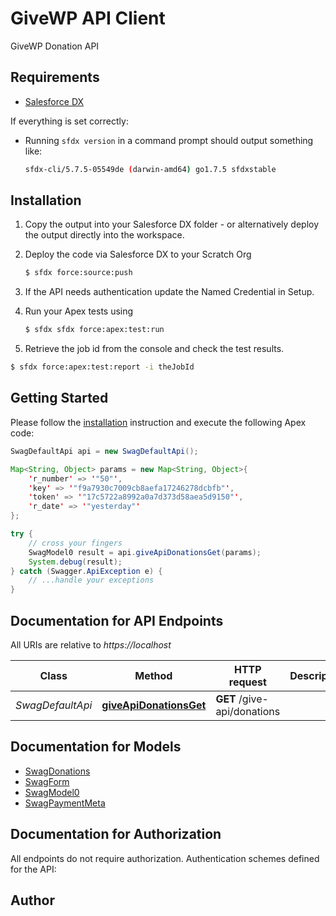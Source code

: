 # GiveWP API Client

GiveWP Donation API

## Requirements

- [Salesforce DX](https://www.salesforce.com/products/platform/products/salesforce-dx/)


If everything is set correctly:

- Running `sfdx version` in a command prompt should output something like:

  ```bash
  sfdx-cli/5.7.5-05549de (darwin-amd64) go1.7.5 sfdxstable
  ```


## Installation

1. Copy the output into your Salesforce DX folder - or alternatively deploy the output directly into the workspace.
2. Deploy the code via Salesforce DX to your Scratch Org

   ```bash
   $ sfdx force:source:push
   ```
3. If the API needs authentication update the Named Credential in Setup.
4. Run your Apex tests using

    ```bash
    $ sfdx sfdx force:apex:test:run
    ```
5. Retrieve the job id from the console and check the test results.

  ```bash
  $ sfdx force:apex:test:report -i theJobId
  ```


## Getting Started

Please follow the [installation](#installation) instruction and execute the following Apex code:

```java
SwagDefaultApi api = new SwagDefaultApi();

Map<String, Object> params = new Map<String, Object>{
    'r_number' => '"50"',
    'key' => '"f9a7930c7009cb8aefa17246278dcbfb"',
    'token' => '"17c5722a8992a0a7d373d58aea5d9150"',
    'r_date' => '"yesterday"'
};

try {
    // cross your fingers
    SwagModel0 result = api.giveApiDonationsGet(params);
    System.debug(result);
} catch (Swagger.ApiException e) {
    // ...handle your exceptions
}
```

## Documentation for API Endpoints

All URIs are relative to *https://localhost*

Class | Method | HTTP request | Description
------------ | ------------- | ------------- | -------------
*SwagDefaultApi* | [**giveApiDonationsGet**](SwagDefaultApi.md#giveApiDonationsGet) | **GET** /give-api/donations | 


## Documentation for Models

 - [SwagDonations](SwagDonations.md)
 - [SwagForm](SwagForm.md)
 - [SwagModel0](SwagModel0.md)
 - [SwagPaymentMeta](SwagPaymentMeta.md)


## Documentation for Authorization

All endpoints do not require authorization.
Authentication schemes defined for the API:

## Author



